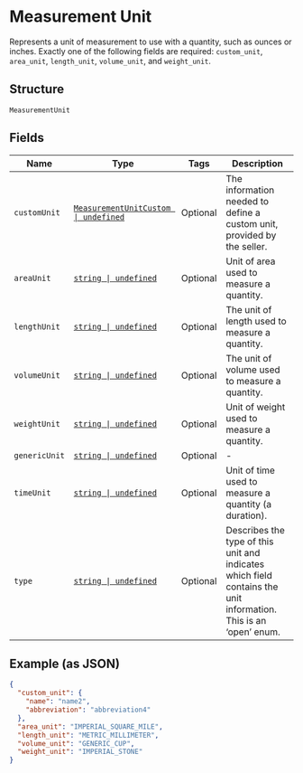 
# Measurement Unit

Represents a unit of measurement to use with a quantity, such as ounces
or inches. Exactly one of the following fields are required: `custom_unit`,
`area_unit`, `length_unit`, `volume_unit`, and `weight_unit`.

## Structure

`MeasurementUnit`

## Fields

| Name | Type | Tags | Description |
|  --- | --- | --- | --- |
| `customUnit` | [`MeasurementUnitCustom \| undefined`](/doc/models/measurement-unit-custom.md) | Optional | The information needed to define a custom unit, provided by the seller. |
| `areaUnit` | [`string \| undefined`](/doc/models/measurement-unit-area.md) | Optional | Unit of area used to measure a quantity. |
| `lengthUnit` | [`string \| undefined`](/doc/models/measurement-unit-length.md) | Optional | The unit of length used to measure a quantity. |
| `volumeUnit` | [`string \| undefined`](/doc/models/measurement-unit-volume.md) | Optional | The unit of volume used to measure a quantity. |
| `weightUnit` | [`string \| undefined`](/doc/models/measurement-unit-weight.md) | Optional | Unit of weight used to measure a quantity. |
| `genericUnit` | [`string \| undefined`](/doc/models/measurement-unit-generic.md) | Optional | - |
| `timeUnit` | [`string \| undefined`](/doc/models/measurement-unit-time.md) | Optional | Unit of time used to measure a quantity (a duration). |
| `type` | [`string \| undefined`](/doc/models/measurement-unit-unit-type.md) | Optional | Describes the type of this unit and indicates which field contains the unit information. This is an ‘open’ enum. |

## Example (as JSON)

```json
{
  "custom_unit": {
    "name": "name2",
    "abbreviation": "abbreviation4"
  },
  "area_unit": "IMPERIAL_SQUARE_MILE",
  "length_unit": "METRIC_MILLIMETER",
  "volume_unit": "GENERIC_CUP",
  "weight_unit": "IMPERIAL_STONE"
}
```


